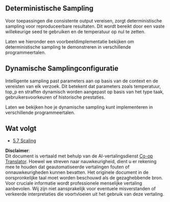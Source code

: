 <!--
CO_OP_TRANSLATOR_METADATA:
{
  "original_hash": "3cb0da3badd51d73ab78ebade2827d98",
  "translation_date": "2025-06-13T00:20:33+00:00",
  "source_file": "05-AdvancedTopics/mcp-sampling/README.md",
  "language_code": "nl"
}
-->
## Deterministische Sampling

Voor toepassingen die consistente output vereisen, zorgt deterministische sampling voor reproduceerbare resultaten. Dit wordt bereikt door een vaste willekeurige seed te gebruiken en de temperatuur op nul te zetten.

Laten we hieronder een voorbeeldimplementatie bekijken om deterministische sampling te demonstreren in verschillende programmeertalen.

## Dynamische Samplingconfiguratie

Intelligente sampling past parameters aan op basis van de context en de vereisten van elk verzoek. Dit betekent dat parameters zoals temperatuur, top_p en straffen dynamisch worden aangepast op basis van het type taak, gebruikersvoorkeuren of historische prestaties.

Laten we bekijken hoe je dynamische sampling kunt implementeren in verschillende programmeertalen.

## Wat volgt

- [5.7 Scaling](../mcp-scaling/README.md)

**Disclaimer**:  
Dit document is vertaald met behulp van de AI-vertalingsdienst [Co-op Translator](https://github.com/Azure/co-op-translator). Hoewel we streven naar nauwkeurigheid, dient u er rekening mee te houden dat geautomatiseerde vertalingen fouten of onnauwkeurigheden kunnen bevatten. Het originele document in de oorspronkelijke taal moet worden beschouwd als de gezaghebbende bron. Voor cruciale informatie wordt professionele menselijke vertaling aanbevolen. Wij zijn niet aansprakelijk voor eventuele misverstanden of verkeerde interpretaties die voortvloeien uit het gebruik van deze vertaling.